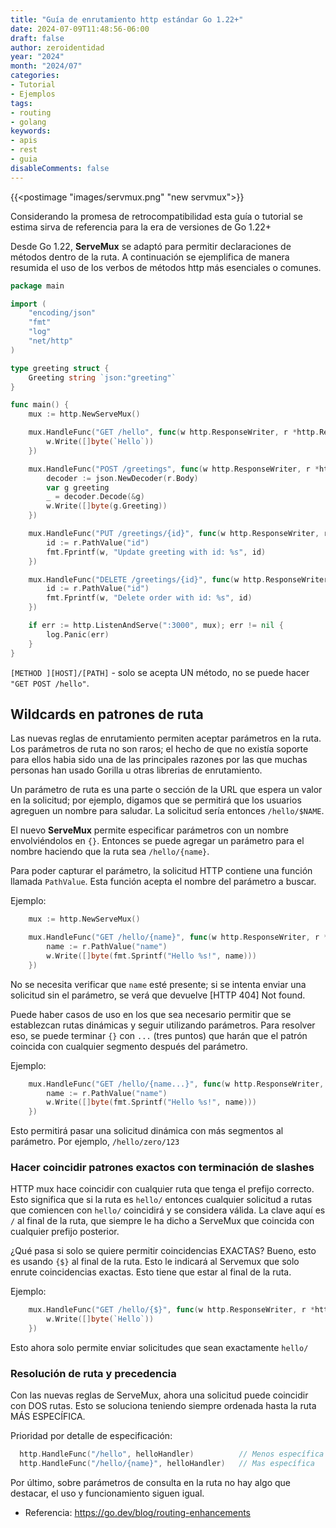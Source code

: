 ```yaml
---
title: "Guía de enrutamiento http estándar Go 1.22+"
date: 2024-07-09T11:48:56-06:00
draft: false
author: zeroidentidad
year: "2024"
month: "2024/07"
categories:
- Tutorial
- Ejemplos
tags:
- routing
- golang
keywords:
- apis
- rest
- guia
disableComments: false
---
```


{{<postimage "images/servmux.png" "new servmux">}}

Considerando la promesa de retrocompatibilidad esta guía o tutorial se estima sirva de referencia para la era de versiones de Go 1.22+

<!--more-->

Desde Go 1.22, **ServeMux** se adaptó para permitir declaraciones de métodos dentro de la ruta. A continuación se ejemplifica de manera resumida el uso de los verbos de métodos http más esenciales o comunes.

```go
package main

import (
	"encoding/json"
	"fmt"
	"log"
	"net/http"
)

type greeting struct {
	Greeting string `json:"greeting"`
}

func main() {
	mux := http.NewServeMux()

	mux.HandleFunc("GET /hello", func(w http.ResponseWriter, r *http.Request) {
		w.Write([]byte(`Hello`))
	})

	mux.HandleFunc("POST /greetings", func(w http.ResponseWriter, r *http.Request) {
		decoder := json.NewDecoder(r.Body)
		var g greeting
		_ = decoder.Decode(&g)
		w.Write([]byte(g.Greeting))
	})

	mux.HandleFunc("PUT /greetings/{id}", func(w http.ResponseWriter, r *http.Request) {
		id := r.PathValue("id")
		fmt.Fprintf(w, "Update greeting with id: %s", id)
	})

	mux.HandleFunc("DELETE /greetings/{id}", func(w http.ResponseWriter, r *http.Request) {
		id := r.PathValue("id")
		fmt.Fprintf(w, "Delete order with id: %s", id)
	})

	if err := http.ListenAndServe(":3000", mux); err != nil {
		log.Panic(err)
	}
}
```
`[METHOD ][HOST]/[PATH]` - solo se acepta UN método, no se puede hacer `"GET POST /hello"`.

## Wildcards en patrones de ruta

Las nuevas reglas de enrutamiento permiten aceptar parámetros en la ruta. Los parámetros de ruta no son raros; el hecho de que no existía soporte para ellos habia sido una de las principales razones por las que muchas personas han usado Gorilla u otras librerias de enrutamiento.

Un parámetro de ruta es una parte o sección de la URL que espera un valor en la solicitud; por ejemplo, digamos que se permitirá que los usuarios agreguen un nombre para saludar. La solicitud sería entonces `/hello/$NAME`.

El nuevo **ServeMux** permite especificar parámetros con un nombre envolviéndolos en `{}`. Entonces se puede agregar un parámetro para el nombre haciendo que la ruta sea `/hello/{name}`.

Para poder capturar el parámetro, la solicitud HTTP contiene una función llamada `PathValue`. Esta función acepta el nombre del parámetro a buscar.

Ejemplo:

```go
	mux := http.NewServeMux()

	mux.HandleFunc("GET /hello/{name}", func(w http.ResponseWriter, r *http.Request) {
		name := r.PathValue("name")
		w.Write([]byte(fmt.Sprintf("Hello %s!", name)))
 	})
```
No se necesita verificar que `name` esté presente; si se intenta enviar una solicitud sin el parámetro, se verá que devuelve [HTTP 404] Not found.

Puede haber casos de uso en los que sea necesario permitir que se establezcan rutas dinámicas y seguir utilizando parámetros. Para resolver eso, se puede terminar `{}` con `...` (tres puntos) que harán que el patrón coincida con cualquier segmento después del parámetro.

Ejemplo:

```go
	mux.HandleFunc("GET /hello/{name...}", func(w http.ResponseWriter, r *http.Request) {
		name := r.PathValue("name")
		w.Write([]byte(fmt.Sprintf("Hello %s!", name)))
	})
```
Esto permitirá pasar una solicitud dinámica con más segmentos al parámetro. Por ejemplo, `/hello/zero/123`

### Hacer coincidir patrones exactos con terminación de slashes

HTTP mux hace coincidir con cualquier ruta que tenga el prefijo correcto. Esto significa que si la ruta es `hello/` entonces cualquier solicitud a rutas que comiencen con `hello/` coincidirá y se considera válida. La clave aquí es `/` al final de la ruta, que siempre le ha dicho a ServeMux que coincida con cualquier prefijo posterior.

¿Qué pasa si solo se quiere permitir coincidencias EXACTAS? Bueno, esto es usando `{$}` al final de la ruta. Esto le indicará al Servemux que solo enrute coincidencias exactas. Esto tiene que estar al final de la ruta.

Ejemplo:

```go
	mux.HandleFunc("GET /hello/{$}", func(w http.ResponseWriter, r *http.Request) {
		w.Write([]byte(`Hello`))
	})
```
Esto ahora solo permite enviar solicitudes que sean exactamente `hello/`

### Resolución de ruta y precedencia

Con las nuevas reglas de ServeMux, ahora una solicitud puede coincidir con DOS rutas. Esto se soluciona teniendo siempre ordenada hasta la ruta MÁS ESPECÍFICA. 

Prioridad por detalle de especificación:

```go
  http.HandleFunc("/hello", helloHandler)          // Menos específica
  http.HandleFunc("/hello/{name}", helloHandler)   // Mas específica
```

Por último, sobre parámetros de consulta en la ruta no hay algo que destacar, el uso y funcionamiento siguen igual.

- Referencia: https://go.dev/blog/routing-enhancements